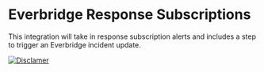 # Everbridge Response Subscriptions

This integration will take in response subscription alerts and includes a step to trigger an Everbridge incident update.

[![Disclamer](https://raw.githubusercontent.com/xmatters/xMatters-Labs/master/media/disclaimer.png)](https://support.xmatters.com/hc/en-us/community/topics)